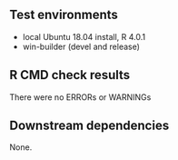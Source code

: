## Test environments
* local Ubuntu 18.04 install, R 4.0.1
* win-builder (devel and release)

## R CMD check results
There were no ERRORs or WARNINGs

## Downstream dependencies
None.

